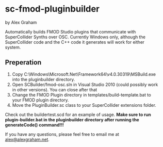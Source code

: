 sc-fmod-pluginbuilder
=====================
by Alex Graham

Automatically builds FMOD Studio plugins that communicate with SuperCollider Synths over OSC. Currently Windows only, although the SuperCollider code and the C++ code it generates will work for either system.

Preperation
-------------
1. Copy C:\Windows\Microsoft.Net\Framework64\v4.0.30319\MSBuild.exe into the pluginbuilder directory.
2. Open SCBuilder/fmod-osc.sln in Visual Studio 2010 (could possibly work in other versions). You can close after that
3. Change the FMOD Plugin directory in templates/build-template.bat to your FMOD plugin directory.
4. Move the PluginBuilder.sc class to your SuperCollider extensions folder.

Check out the buildertest.scd for an example of usage. **Make sure to run plugin-builder.bat in the pluginbuilder directory after running the generateCode() command!!!**

If you have any questions, please feel free to email me at alex@alexgraham.net.
